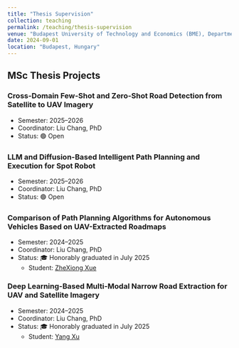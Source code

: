 ```yaml
---
title: "Thesis Supervision"
collection: teaching
permalink: /teaching/thesis-supervision
venue: "Budapest University of Technology and Economics (BME), Department of Networked Systems and Services"
date: 2024-09-01
location: "Budapest, Hungary"
---
```


## MSc Thesis Projects

### Cross-Domain Few-Shot and Zero-Shot Road Detection from Satellite to UAV Imagery
- Semester: 2025–2026  
- Coordinator: Liu Chang, PhD  
- Status: 🟢 Open

### LLM and Diffusion-Based Intelligent Path Planning and Execution for Spot Robot
- Semester: 2025–2026  
- Coordinator: Liu Chang, PhD  
- Status: 🟢 Open

### Comparison of Path Planning Algorithms for Autonomous Vehicles Based on UAV-Extracted Roadmaps
- Semester: 2024–2025  
- Coordinator: Liu Chang, PhD  
- Status: 🎓 Honorably graduated in July 2025  
  - Student: [ZheXiong Xue](https://scholar.google.com.hk/citations?user=_IlWDnEBVQ8C&hl=en&oi=sra)

### Deep Learning-Based Multi-Modal Narrow Road Extraction for UAV and Satellite Imagery
- Semester: 2024–2025  
- Coordinator: Liu Chang, PhD  
- Status: 🎓 Honorably graduated in July 2025  
  - Student: [Yang Xu](https://www.linkedin.com/in/ACoAAC-RGo0BIWqD0xU_9FITUvjoiq2-WzVfog8/)
